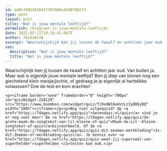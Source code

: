 ```yaml
---
id: a40cf695455641ff87980e45d87901f3
type: post
layout: post
title: "Wat is jouw mentale leeftijd?"
permalink: /blog/wat-is-jouw-mentale-leeftijd/
date: 2022-05-11T19:16:41.067Z
author: 7biA1WiYB
excerpt: "Waarschijnlijk ben jij tussen de twaalf en achttien jaar oud. Van buiten ja. Maar wat is eigenlijk jouw mentale leeftijd? Ben jij diep van binnen nog een giechelend klein meisje/jochie, of gedraag je je eigenlijk al hartstikke volwassen? Doe de test en kom erachter!  "
seo:
  description: "Wat is jouw mentale leeftijd?"
  title: "Wat is jouw mentale leeftijd?"
---
```

Waarschijnlijk ben jij tussen de twaalf en achttien jaar oud. Van buiten ja. Maar wat is eigenlijk jouw mentale leeftijd? Ben jij diep van binnen nog een giechelend klein meisje/jochie, of gedraag je je eigenlijk al hartstikke volwassen? Doe de test en kom erachter!  

    <p><iframe border="none" frameborder="0" height="700px" id="quizWidget-228129" src="https://www.boombox.com/widget/quiz/fi9xdWl6emVzLzIyODEyOQ" width="100%"></iframe></p><p>Nog niet uitgequizd? Op <a href="https://7dagen.netlify.app/quiz">Sevendays.nl/quiz</a> vind je er nog veel meer! De <a href="https://7dagen.netlify.app/quiz/de-grote-maak-de-songtekst-van-lil-kleine-af-quiz">Maak-de-Lil'-Kleine-songtekst-af-quiz</a>bijvoorbeeld. Of de <a href="https://7dagen.netlify.app/quiz/quiz-dit-zeeman-merkkleding">Is-dit-Zeeman-of-merkkleding-quiz</a>. Je kennis over <a href="https://7dagen.netlify.app/quiz/quiz-weet-jij-superveel-van-superhelden">superhelden </a>testen kan ook.</p>
<p> </p>  

